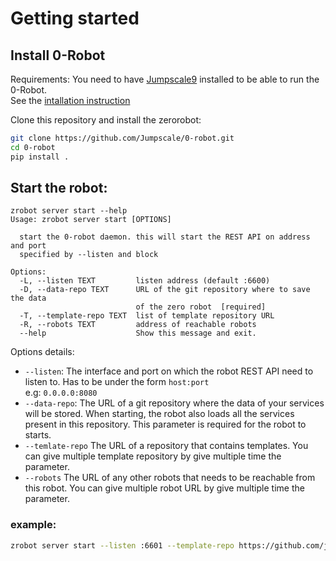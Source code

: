 # Getting started

## Install 0-Robot
Requirements: You need to have [Jumpscale9](https://github.com/jumpscale/home) installed to be able to run the 0-Robot.  
See the [intallation instruction](https://github.com/Jumpscale/core9#jumpscale-9)

Clone this repository and install the zerorobot:

```bash
git clone https://github.com/Jumpscale/0-robot.git
cd 0-robot
pip install .
```
## Start the robot:
```
zrobot server start --help
Usage: zrobot server start [OPTIONS]

  start the 0-robot daemon. this will start the REST API on address and port
  specified by --listen and block

Options:
  -L, --listen TEXT         listen address (default :6600)
  -D, --data-repo TEXT      URL of the git repository where to save the data
                            of the zero robot  [required]
  -T, --template-repo TEXT  list of template repository URL
  -R, --robots TEXT         address of reachable robots
  --help                    Show this message and exit.
```
Options details:

- `--listen`: The interface and port on which the robot REST API need to listen to. Has to be under the form `host:port`  
e.g: `0.0.0.0:8080`
- `--data-repo`: The URL of a git repository where the data of your services will be stored. When starting, the robot also loads all the services present in this repository.
This parameter is required for the robot to starts.
- `--temlate-repo` The URL of a repository that contains templates. You can give multiple template repository by give multiple time the parameter.
- `--robots` The URL of any other robots that needs to be reachable from this robot. You can give multiple robot URL by give multiple time the parameter.

### example:
```bash
zrobot server start --listen :6601 --template-repo https://github.com/jumpscale/0-robot.git --data-repo https://github.com/user/zrobot1.git --robots http://localhost:6602
```